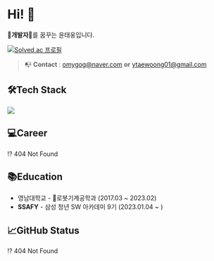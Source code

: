 # Hi! 👋
🤑**개발자**🤑를 꿈꾸는 윤태웅입니다.

[![Solved.ac
프로필](http://mazassumnida.wtf/api/v2/generate_badge?boj=ytung01)](https://solved.ac/ytung01)
> 📭 **Contact** : omygog@naver.com **or** ytaewoong01@gmail.com
## 🛠️Tech Stack
<img src="https://img.shields.io/badge/python-blue?style=flat&logo=python&logoColor=white"/>

## 💻Career
⁉️ 404 Not Found
## 📚Education
* 영남대학교 - 🤖로봇기계공학과 (2017.03 ~ 2023.02)
* **SSAFY** - 삼성 청년 SW 아카데미 9기 (2023.01.04 ~ )
## 📈GitHub Status
⁉️ 404 Not Found
